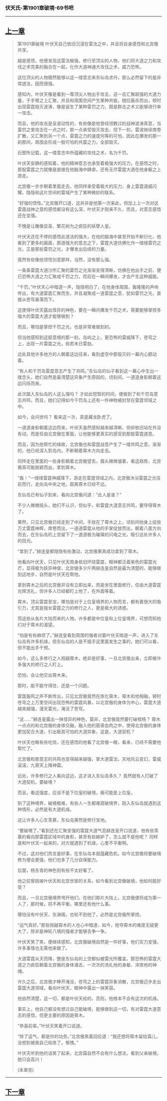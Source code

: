 ### 伏天氏-第1901章破境-69书吧

--------
[上一章](./d1dd6d2ed4d182aaf38fb80184fa0088.md)
--------


>
>
>
>第1901章破境
>叶伏天自己依旧沉浸在雷法之中，并且将自身感悟和北宫傲共享。
>
>越是感悟，他便发现这雷法极强，修行至顶尖的人物，他们将大道之力和攻伐之术完美的融合在一起，化作大道神通大攻伐之术，威力恐怖。
>
>这位顶尖的人物既然能够以这一缕意志来东仙岛求丹，那么必然留下的是非常道法，因而很强。
>
>感知内，叶伏天像是看到一尊顶尖人物出手攻击，这一击汇聚超强的大道力量，于手臂之上汇聚，并且和周围空间产生某种共振，随后轰杀而出，顿时出现雷霆毁灭波涛，像是诞生了某种雷罚之力，既是群击之术又能够进行单一攻击。
>
>而且，他的攻击是呈波动性的，有些像是他曾经领教过的战神波涛真意，当雷罚之里攻击在一点之时，那一点承受毁灭攻击，但下一刻，雷波继续席卷扩散，又汇聚到另一个点，雷霆之力的速度何等的可怕，因此在爆发的那一刹那间，周围会形成一股可怕的共震之力，全部毁灭。
>
>石壁所记载，这一缕意志中所蕴藏的攻伐之术，名为千罚。
>
>叶伏天安静的感知着，他的精神意志也承受着极强大的压力，在感悟之时，那股雷霆之力就像是直接在他脑海中肆虐，还有无尽雷霆大道在他身躯之上游走。
>
>北宫傲一步步朝着里面走去，他同样承受着极大的压力，身上雷霆道威闪耀，隐隐和这片空间的雷域产生了某种微妙的联系。
>
>“好强的悟性。”北宫傲开口道，这并非是他第一次来此，但加上上一次对这雷霆战神之意的感悟都没有这么深，叶伏天才刚来不久，而且，对意志感悟还在变强。
>
>不愧是让雕像显圣、繁花树为之疯狂的妖孽人皇。
>
>叶伏天还在不停的感悟此道法的强大，在他的脑海中甚至开始不断衍化，他看到了更多的画面，那道强大的意志之下，雷霆大道仿佛化作一缕缕雷罚之光，正是那些雷罚之光，才爆发出后续的力量。
>
>竟然有些像他领悟剑意那样，当然，没有那么强。
>
>一条条雷霆大道沙所汇聚的雷罚之光渐渐变得清晰，仿佛在他出手之前，便已恐怖大道之力汇聚成千罚之力，而后在一瞬间爆发，才会产生这种威能。
>
>“千罚。”叶伏天心中暗道一声，隐隐明白了，在他身体周围，轰隆隆的声响传出，有大道雷霆汇聚而生，并且凝聚成一道雷霆之意，犹如雷罚之光，直接从苍穹垂落而下。
>
>这使得叶伏天露出怪异的神色，要在一瞬间爆发千罚之术，需要能够掌控多强大的雷霆大道才能够做到？
>
>而且，哪怕是掌控千罚之光，也是非常难做到的。
>
>但当他感知到这股意境的那一刻，岛屿之上，更恐怖的雷威降下，苍穹之上，出现一片雷霆之光，宛若末日雷劫。
>
>远处其他许多地方的人朝着这边往来，看到虚空中那毁灭的一幕内心颤动着。
>
>“有人和千罚岛雷霆意志产生了共鸣。”东仙岛的仙子看到这一幕心中生出一缕念头，她们自然是最清楚这异象产生原因的，顷刻间，一道道身影朝着这边闪烁而来。
>
>此次踏入东仙岛的人这么强吗？
>才如此短暂的时间，便做到了和千罚岛意志共鸣，而且，她们记得如今千罚岛上还有一件神物被封禁在雷霆领域之中。
>
>如今，会问世吗？
>看来这一次，真是藏龙卧虎了。
>
>一道道身影朝着这边而来，叶伏天虽然感知越来越清晰，但却依旧站在外没有动，而是任由北宫傲在里面，让他能够更真实的感受到那股雷霆道意。
>
>而且，因为他帮忙的缘故，北宫傲也和雷霆战意产生了一缕共鸣之意，渐渐的，他已经深入到岛内，不断朝着霄木方向走去。
>
>同样走在里面的一些身影朝着北宫傲望去，眉头微微皱着，看这趋势，北宫傲真可能脱颖而出，拿到霄木。
>
>“轰！”一缕缕雷霆神威降下，游走在雷霆领域之内，北宫傲沐浴雷霆之光往前而行，走向岛中央之地，距离霄木已经不远。
>
>东仙岛已有仙子到来，看向北宫傲问道：“此人是谁？”
>
>不少人微微摇头，她们不认识，但似乎，和雷霆大道意志共鸣，要夺得霄木了。
>
>果然，只见北宫傲已经走到了中间，手放在了霄木之上，顷刻间他身上绽放万丈雷霆神辉，席卷而出，一道道雷霆从他的手掌绽放而出，朝着八面方向而去，在东仙岛的上空留下了一道道极为璀璨的闪电之光，吸引远处许多人的目光。
>
>“拿到了。”赫连皇都隐隐有些激动，北宫傲果真成功拿到了霄木。
>
>他看向叶伏天，只见叶伏天周身依旧环绕雷霆，眼神都泛着紫色的雷霆光芒，显得极为妖异神俊，北宫傲多少斤两赫连皇自然是最为清楚的，能够做到这地步，自然是叶伏天在帮他。
>
>拿到霄木之后的北宫傲并没有立即出来，而是坐在里面修行，任由大道雷霆光辉洗礼，但许多人已经都盯上他了，在外面等着。
>
>霄木，顶尖雷霆至宝，哪怕是对于上位皇境界的人物而言，都有着很大的吸引力，尤其是擅长雷霆之力的修行之人，更是极大的诱惑。
>
>而这些从各片大陆而来的人物，许多都是中位皇和上位皇境界，可想而知他们对于霄木的渴望。
>
>“怕是有些麻烦了。”赫连皇看到周围的强者对着叶伏天暗道一声，进入了东仙岛有许多机缘，但东仙岛的人是不插手这里面发生之事的，她们可以看，但不能出手干预。
>
>如今，这么多修行之人觊觎霄木，绝非是好事，一旦北宫傲出来，立即被许多强大的修行之人盯上。
>
>恐怕，会让他交出霄木来。
>
>那时，能不能守得住，还是一个问题。
>
>雷霆轰鸣之声不断传出，只见北宫傲竟然在炼化霄木，霄木和他相融，顿时苍穹之上万里空间出现恐怖的雷霆风暴，以北宫傲的身体为中心，雷霆大道越来越强，漫天雷光，淹没了苍穹。
>
>“这……”赫连皇露出一抹怪异的神色，莫非，北宫傲竟然要打破桎梏？
>霄木一点点的和北宫傲的身体交融，融入他的筋骨血肉之中，使得北宫傲的身体更加契合大道，引出极其可怕的大道异象，这是，大道契机？
>
>叶伏天也略有些吃惊，还在感悟的他看了北宫傲一眼，看来，已经不需要他帮忙了。
>
>北宫傲和那意志的共鸣也变得越来越强，掌大道雷法，天地风云变幻，雷威滚滚，九霄天上降神雷。
>
>远处，许多修行之人看向这边，这才进入东仙岛多久？
>竟然就有人打破了大道契机，要破境？
>
>而且，看这强度，应该不是下位皇的破境，极可能是上位皇。
>
>到了这种境界，破境极难，有些人一生都难窥破境界，刚入东仙岛就遇到这种情形，必然是有大道机缘。
>
>这让许多人心生羡慕，东仙岛果然是修行宝地。
>
>“要破境了。”看到还在汇聚变强的雷霆大道气息赫连皇开口说道，他有些羡慕的看向那雷霆区域中的身影，甚至有些嫉妒了，怎么就不是他呢？
>同样是和叶伏天一起来的，对方就遇到了机缘，心里不平衡啊。
>
>不过，这对他们而言是好事，在东仙岛本就蕴藏危机，如今北宫傲将要破境修为便会更强，他们也多了几分自保能力。
>
>后面，杨东青的神色则有些不太好看了。
>
>他之前曾挑唆叶伏天和北宫世家的关系，如今看到北宫傲破境，他如何能好受？
>
>而且，一旦北宫傲境界甩开他们，在他们那片大陆上，北宫傲便将成为第一人了，那时候，将不再平衡，哪里还有他什么事。
>
>哪怕没有叶伏天，东渊阁，也轮不到他了，必然是北宫傲所掌控。
>
>“运气真好。”那些觊觎霄木的人也心中暗道，如今，抢夺霄木的难度无疑更大了，除非是神轮八境的强者才能够去争一争。
>
>叶伏天笑了笑，便继续感知，北宫傲破境自然是一件好事，他们实力变强，许多事情也无需他来做了。
>
>大道雷霆从天而降，整座东仙岛的上空都似被雷光所覆盖，那恐怖的雷霆大道之力疯狂朝着北宫傲的身体涌去，一次次的洗礼他的身躯、淬炼他的神魂。
>
>许久之后，北宫傲才睁开淹没，苍穹之上的雷霆异象消散，北宫傲迈步走出雷霆大道领域，看向叶伏天，眼神中露出一抹笑容。
>
>他自然清楚，这一切，都是叶伏天给的，否则，他根本不会有这次的机缘。
>
>事实上，他自己都没有想过自己能破境，能够做到这一切，有对雷霆大道意志的感悟，但更主要的原因是霄木。
>
>“恭喜前辈。”叶伏天笑着开口说道。
>
>“除了运气，都是你的功劳。”北宫傲笑着回应道：“我还想将霄木留给霜儿，没想到被我自己给炼了，惭愧。”
>
>叶伏天听到他的话笑了起来，北宫霜自然不会有什么想法，看到父亲破境，她只会高兴！
>
>(本章完)
>
>

--------
[下一章](./1e58a9b086fa7aa1280036cd46386490.md)
--------
